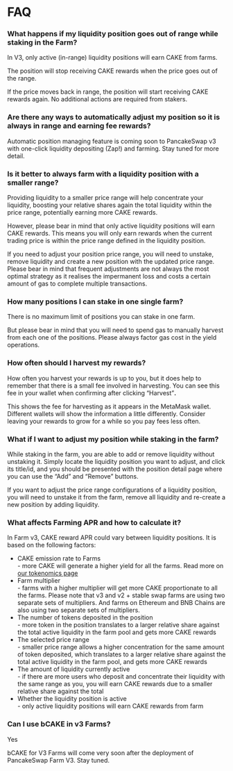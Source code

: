 # FAQ

### What happens if my liquidity position goes out of range while staking in the Farm?

In V3, only active (in-range) liquidity positions will earn CAKE from farms.

The position will stop receiving CAKE rewards when the price goes out of the range.

If the price moves back in range, the position will start receiving CAKE rewards again. No additional actions are required from stakers.



### Are there any ways to automatically adjust my position so it is always in range and earning fee rewards?

Automatic position managing feature is coming soon to PancakeSwap v3 with one-click liquidity depositing (Zap!) and farming. Stay tuned for more detail.



### Is it better to always farm with a liquidity position with a smaller range?

Providing liquidity to a smaller price range will help concentrate your liquidity, boosting your relative shares again the total liquidity within the price range, potentially earning more CAKE rewards.

However, please bear in mind that only active liquidity positions will earn CAKE rewards. This means you will only earn rewards when the current trading price is within the price range defined in the liquidity position.

If you need to adjust your position price range, you will need to unstake, remove liquidity and create a new position with the updated price range. Please bear in mind that frequent adjustments are not always the most optimal strategy as it realises the impermanent loss and costs a certain amount of gas to complete multiple transactions.



### How many positions I can stake in one single farm?

There is no maximum limit of positions you can stake in one farm.

But please bear in mind that you will need to spend gas to manually harvest from each one of the positions. Please always factor gas cost in the yield operations.



### How often should I harvest my rewards?

How often you harvest your rewards is up to you, but it does help to remember that there is a small fee involved in harvesting. You can see this fee in your wallet when confirming after clicking “Harvest”**.**

This shows the fee for harvesting as it appears in the MetaMask wallet. Different wallets will show the information a little differently. Consider leaving your rewards to grow for a while so you pay fees less often.



### What if I want to adjust my position while staking in the farm?

While staking in the farm, you are able to add or remove liquidity without unstaking it. Simply locate the liquidity position you want to adjust, and click its title/id, and you should be presented with the position detail page where you can use the “Add” and “Remove” buttons.

If you want to adjust the price range configurations of a liquidity position, you will need to unstake it from the farm, remove all liquidity and re-create a new position by adding liquidity.



### What affects Farming APR and how to calculate it?

In Farm v3, CAKE reward APR could vary between liquidity positions. It is based on the following factors:

* CAKE emission rate to Farms\
  \- more CAKE will generate a higher yield for all the farms. Read more on [our tokenomics page](https://docs.pancakeswap.finance/tokenomics/cake/cake-tokenomics)
* Farm multiplier\
  \- farms with a higher multiplier will get more CAKE proportionate to all the farms. Please note that v3 and v2 + stable swap farms are using two separate sets of multipliers. And farms on Ethereum and BNB Chains are also using two separate sets of multipliers.
* The number of tokens deposited in the position\
  \- more token in the position translates to a larger relative share against the total active liquidity in the farm pool and gets more CAKE rewards
* The selected price range\
  \- smaller price range allows a higher concentration for the same amount of token deposited, which translates to a larger relative share against the total active liquidity in the farm pool, and gets more CAKE rewards
* The amount of liquidity currently active\
  \- if there are more users who deposit and concentrate their liquidity with the same range as you, you will earn CAKE rewards due to a smaller relative share against the total
* Whether the liquidity position is active\
  \- only active liquidity positions will earn CAKE rewards from farm

### Can I use bCAKE in v3 Farms?

Yes

bCAKE for V3 Farms will come very soon after the deployment of PancakeSwap Farm V3. Stay tuned.
